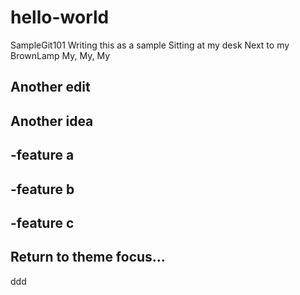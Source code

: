 # hello-world
SampleGit101
Writing this as a sample 
Sitting at my desk 
Next to my BrownLamp
My, My, My 
>>
>
>>>
Another edit
-
Another idea
-
  -feature a
  -
  -feature b
  -
  -feature c
  -
Return to theme focus...
-
ddd
